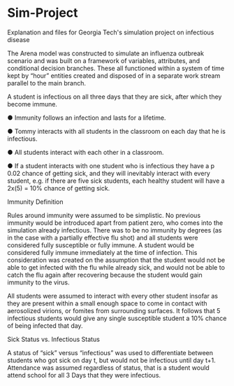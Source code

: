 # Sim-Project
Explanation and files for Georgia Tech's simulation project on infectious disease

The Arena model was constructed to simulate an influenza outbreak scenario and was built on a framework of variables, attributes, and conditional decision branches. These all functioned within a system of time kept by “hour” entities created and disposed of in a separate work stream parallel to the main branch.

A student is infectious on all three days that they are sick, after which they become immune.

● Immunity follows an infection and lasts for a lifetime.

● Tommy interacts with all students in the classroom on each day that he is infectious.

● All students interact with each other in a classroom.

● If a student interacts with one student who is infectious they have a p 0.02 chance of getting sick, and they will inevitably interact with every student, e.g. if there are five sick students, each healthy student will have a 2x(5) = 10% chance of getting sick.


Immunity Definition

Rules around immunity were assumed to be simplistic. No previous immunity would be introduced apart from patient zero, who comes into the simulation already infectious. There was to be no immunity by degrees (as in the case with a partially effective flu shot) and all students were considered fully susceptible or fully immune. A student would be considered fully immune immediately at the time of infection. This consideration was created on the assumption that the student would not be able to get infected with the flu while already sick, and would not be able to catch the flu again after recovering
because the student would gain immunity to the virus.

All students were assumed to interact with every other student insofar as they are present within a small enough space to come in contact with aerosolized virions, or fomites from surrounding surfaces. It follows that 5 infectious students would give any single susceptible student a 10% chance of being infected that day.

Sick Status vs. Infectious Status

A status of “sick” versus “infectious” was used to differentiate between students who got sick on day t, but would not be infectious until day t+1. Attendance was assumed regardless of status, that is a student would attend school for all 3 Days that they were infectious.
